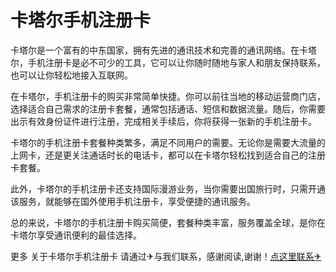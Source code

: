 # 卡塔尔手机注册卡

卡塔尔是一个富有的中东国家，拥有先进的通讯技术和完善的通讯网络。在卡塔尔，手机注册卡是必不可少的工具，它可以让你随时随地与家人和朋友保持联系，也可以让你轻松地接入互联网。

在卡塔尔，手机注册卡的购买非常简单快捷。你可以前往当地的移动运营商门店，选择适合自己需求的注册卡套餐，通常包括通话、短信和数据流量。随后，你需要出示有效身份证件进行注册，完成相关手续后，你将获得一张新的手机注册卡。

卡塔尔的手机注册卡套餐种类繁多，满足不同用户的需要。无论你是需要大流量的上网卡，还是更关注通话时长的电话卡，都可以在卡塔尔轻松找到适合自己的注册卡套餐。

此外，卡塔尔的手机注册卡还支持国际漫游业务，当你需要出国旅行时，只需开通该服务，就能够在国外使用手机注册卡，享受便捷的通讯服务。

总的来说，卡塔尔的手机注册卡购买简便，套餐种类丰富，服务覆盖全球，是你在卡塔尔享受通讯便利的最佳选择。

更多 关于卡塔尔手机注册卡 请通过✈与我们联系，感谢阅读,谢谢！[点这里联系✈](https://b.k02.cc)